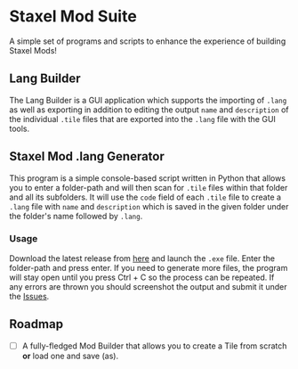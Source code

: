 # Staxel Mod Suite

A simple set of programs and scripts to enhance the experience of building Staxel Mods!

## Lang Builder
The Lang Builder is a GUI application which supports the importing of `.lang` as well as exporting in addition to editing the output `name` and `description` of the individual `.tile` files that are exported into the `.lang` file with the GUI tools.

## Staxel Mod .lang Generator
This program is a simple console-based script written in Python that allows you to enter a folder-path and will then scan for `.tile` files within that folder and all its subfolders. It will use the `code` field of each `.tile` file to create a `.lang` file with `name` and `description` which is saved in the given folder under the folder's name followed by `.lang`.

### Usage
Download the latest release from [here](https://github.com/Dan6erbond/Staxel-Mod-Builder/releases) and launch the `.exe` file. Enter the folder-path and press enter. If you need to generate more files, the program will stay open until you press Ctrl + C so the process can be repeated. If any errors are thrown you should screenshot the output and submit it under the [Issues](https://github.com/Dan6erbond/Staxel-Mod-Builder/issues).

## Roadmap
  - [ ] A fully-fledged Mod Builder that allows you to create a Tile from scratch **or** load one and save (as).
